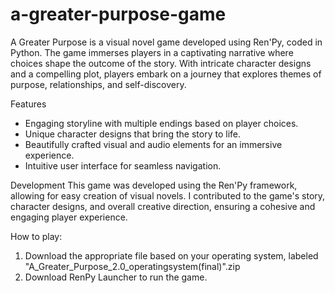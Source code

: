 # a-greater-purpose-game

A Greater Purpose is a visual novel game developed using Ren'Py, coded in Python. The game immerses players in a captivating narrative where choices shape the outcome of the story. With intricate character designs and a compelling plot, players embark on a journey that explores themes of purpose, relationships, and self-discovery.

Features
- Engaging storyline with multiple endings based on player choices.
- Unique character designs that bring the story to life.
- Beautifully crafted visual and audio elements for an immersive experience.
- Intuitive user interface for seamless navigation.

Development
This game was developed using the Ren'Py framework, allowing for easy creation of visual novels. I contributed to the game's story, character designs, and overall creative direction, ensuring a cohesive and engaging player experience.

How to play:
1. Download the appropriate file based on your operating system, labeled "A_Greater_Purpose_2.0_operatingsystem(final)".zip
2. Download RenPy Launcher to run the game.
